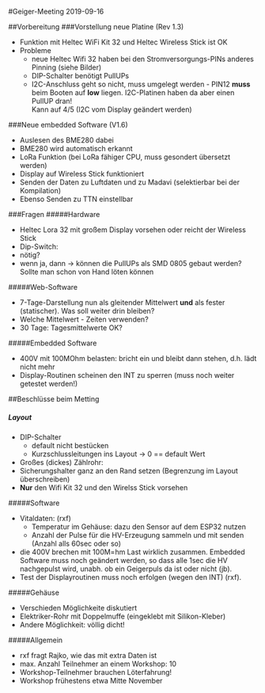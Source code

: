 #Geiger-Meeting   2019-09-16

##Vorbereitung
###Vorstellung neue Platine (Rev 1.3)
 * Funktion mit Heltec WiFi Kit 32 und Heltec Wireless Stick ist OK
 * Probleme
 	* neue Heltec Wifi 32 haben bei den Stromversorgungs-PINs anderes Pinning (siehe Bilder)
 	* DIP-Schalter benötigt PullUPs
 	* I2C-Anschluss geht so nicht, muss umgelegt werden - PIN12 **muss** beim Booten auf **low** liegen. I2C-Platinen haben da aber einen PullUP dran!  
 	 Kann auf 4/5 (I2C vom Display geändert werden)
 	
###Neue embedded Software  (V1.6)
 * Auslesen des BME280 dabei
 * BME280 wird automatisch erkannt
 * LoRa Funktion (bei LoRa fähiger CPU, muss gesondert übersetzt werden)
 * Display auf Wireless Stick funktioniert
 * Senden der Daten zu Luftdaten und zu Madavi (selektierbar bei der Kompilation)
 * Ebenso Senden zu TTN einstellbar 
 
 
###Fragen
#####Hardware
  * Heltec Lora 32 mit großem Display vorsehen oder reicht der Wireless Stick
  * Dip-Switch:
   * nötig?
   * wenn ja, dann -> können die PullUPs als SMD 0805 gebaut werden?  Sollte man schon von Hand löten können

   
#####Web-Software
 * 7-Tage-Darstellung nun als gleitender Mittelwert **und** als fester (statischer). Was soll weiter drin bleiben?
 * Welche Mittelwert - Zeiten verwenden?
 * 30 Tage: Tagesmittelwerte  OK?

#####Embedded Software
 * 400V mit 100MOhm belasten: bricht ein und bleibt dann stehen, d.h. lädt nicht mehr
 * Display-Routinen scheinen den INT zu sperren (muss noch weiter getestet werden!)
 
 
##Beschlüsse beim Metting
##### Layout
 * DIP-Schalter
 	* default nicht bestücken
 	* Kurzschlussleitungen ins Layout -> 0 == default Wert
 * 	Großes (dickes) Zählrohr:
   * Sicherungshalter ganz an den Rand setzen (Begrenzung im Layout überschreiben)
   * **Nur** den Wifi Kit 32  und den Wirelss Stick vorsehen
  	
#####Software
 * Vitaldaten: (rxf)
 	* Temperatur im Gehäuse: dazu den Sensor auf dem ESP32 nutzen
 	* Anzahl der Pulse für die HV-Erzeugung sammeln und mit senden (Anzahl alls 60sec oder so)
 * die 400V brechen mit 100M=hm Last wirklich zusammen. Embedded Software muss noch geändert werden, so dass alle 1sec die HV nachgepulst wird, unabh. ob ein Geigerpuls da ist oder nicht (jb).
 * Test der Displayroutinen muss noch erfolgen (wegen den INT) (rxf).
 
#####Gehäuse
 * Verschieden Möglichkeite diskutiert
 * Elektriker-Rohr mit Doppelmuffe (eingeklebt mit Silikon-Kleber)
 * Andere Möglichkeit: völlig dicht!
 
#####Allgemein
 * rxf fragt Rajko, wie das mit extra Daten ist 
 * max. Anzahl Teilnehmer an  einem Workshop: 10
 * Workshop-Teilnehmer brauchen Löterfahrung!
 * Workshop frühestens etwa Mitte November
 